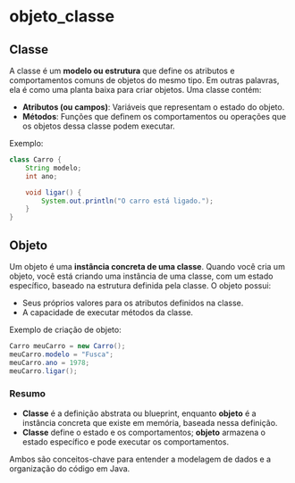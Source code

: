 # objeto_classe

## Classe

A classe é um **modelo ou estrutura** que define os atributos e comportamentos comuns de objetos do mesmo tipo. Em outras palavras, ela é como uma planta baixa para criar objetos. Uma classe contém:

- **Atributos (ou campos)**: Variáveis que representam o estado do objeto.
- **Métodos**: Funções que definem os comportamentos ou operações que os objetos dessa classe podem executar.
  
Exemplo:

```java
class Carro {
    String modelo;
    int ano;

    void ligar() {
        System.out.println("O carro está ligado.");
    }
}
```

## Objeto

Um objeto é uma **instância concreta de uma classe**. Quando você cria um objeto, você está criando uma instância de uma classe, com um estado específico, baseado na estrutura definida pela classe. O objeto possui:

- Seus próprios valores para os atributos definidos na classe.
- A capacidade de executar métodos da classe.

Exemplo de criação de objeto:

```java
Carro meuCarro = new Carro();
meuCarro.modelo = "Fusca";
meuCarro.ano = 1978;
meuCarro.ligar();
```

### Resumo

- **Classe** é a definição abstrata ou blueprint, enquanto **objeto** é a instância concreta que existe em memória, baseada nessa definição.
- **Classe** define o estado e os comportamentos; **objeto** armazena o estado específico e pode executar os comportamentos.

Ambos são conceitos-chave para entender a modelagem de dados e a organização do código em Java.

